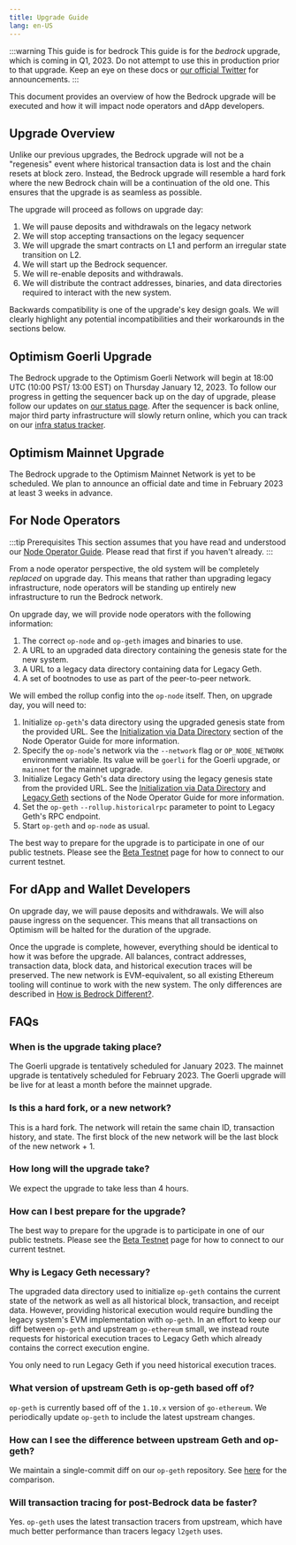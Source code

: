 ```yaml
---
title: Upgrade Guide
lang: en-US
---
```


:::warning This guide is for bedrock
This guide is for the *bedrock* upgrade, which is coming in Q1, 2023.
Do not attempt to use this in production prior to that upgrade. Keep an eye on these docs or [our official Twitter](https://twitter.com/OPLabsPBC) for announcements.
:::

This document provides an overview of how the Bedrock upgrade will be executed and how it will impact node operators and dApp developers.

## Upgrade Overview

Unlike our previous upgrades, the Bedrock upgrade will not be a "regenesis" event where historical transaction data is lost and the chain resets at block zero. Instead, the Bedrock upgrade will resemble a hard fork where the new Bedrock chain will be a continuation of the old one. This ensures that the upgrade is as seamless as possible.

The upgrade will proceed as follows on upgrade day:

1. We will pause deposits and withdrawals on the legacy network
2. We will stop accepting transactions on the legacy sequencer
3. We will upgrade the smart contracts on L1 and perform an irregular state transition on L2.
4. We will start up the Bedrock sequencer.
5. We will re-enable deposits and withdrawals.
6. We will distribute the contract addresses, binaries, and data directories required to interact with the new system.

Backwards compatibility is one of the upgrade's key design goals. We will clearly highlight any potential incompatibilities and their workarounds in the sections below.

## Optimism Goerli Upgrade
The Bedrock upgrade to the Optimism Goerli Network will begin at 18:00 UTC (10:00 PST/ 13:00 EST) on Thursday January 12, 2023. To follow our progress in getting the sequencer back up on the day of upgrade, please follow our updates on [our status page](https://status.optimism.io/). After the sequencer is back online, major third party infrastructure will slowly return online, which you can track on our [infra status tracker](https://oplabs.notion.site/External-Optimism-Goerli-Bedrock-Upgrade-Infra-Status-Tracker-86e67c08c09a4a85ae7987fca6fb1ddb).

## Optimism Mainnet Upgrade
The Bedrock upgrade to the Optimism Mainnet Network is yet to be scheduled. We plan to announce an official date and time in February 2023 at least 3 weeks in advance.

## For Node Operators

:::tip Prerequisites
This section assumes that you have read and understood our [Node Operator Guide](./node-operator-guide.md). Please read that first if you haven't already.
:::

From a node operator perspective, the old system will be completely _replaced_ on upgrade day. This means that rather than upgrading legacy infrastructure, node operators will be standing up entirely new infrastructure to run the Bedrock network.

On upgrade day, we will provide node operators with the following information:

1. The correct `op-node` and `op-geth` images and binaries to use.
2. A URL to an upgraded data directory containing the genesis state for the new system.
3. A URL to a legacy data directory containing data for Legacy Geth. 
4. A set of bootnodes to use as part of the peer-to-peer network.

We will embed the rollup config into the `op-node` itself. Then, on upgrade day, you will need to:

1. Initialize `op-geth`'s data directory using the upgraded genesis state from the provided URL. See the [Initialization via Data Directory](./node-operator-guide.md#initialization-via-data-directory) section of the Node Operator Guide for more information.
2. Specify the `op-node`'s network via the `--network` flag or `OP_NODE_NETWORK` environment variable. Its value will be `goerli` for the Goerli upgrade, or `mainnet` for the mainnet upgrade.
3. Initialize Legacy Geth's data directory using the legacy genesis state from the provided URL. See the [Initialization via Data Directory](./node-operator-guide.md#initialization-via-data-directory) and [Legacy Geth](./node-operator-guide.md#legacy-geth) sections of the Node Operator Guide for more information.
4. Set the `op-geth` `--rollup.historicalrpc` parameter to point to Legacy Geth's RPC endpoint.
5. Start `op-geth` and `op-node` as usual.

The best way to prepare for the upgrade is to participate in one of our public testnets. Please see the [Beta Testnet](./public-testnets.md#beta) page for how to connect to our current testnet.

## For dApp and Wallet Developers

On upgrade day, we will pause deposits and withdrawals. We will also pause ingress on the sequencer. This means that all transactions on Optimism will be halted for the duration of the upgrade.

Once the upgrade is complete, however, everything should be identical to how it was before the upgrade. All balances, contract addresses, transaction data, block data, and historical execution traces will be preserved. The new network is EVM-equivalent, so all existing Ethereum tooling will continue to work with the new system. The only differences are described in [How is Bedrock Different?](./how-is-bedrock-different.md).

## FAQs

### When is the upgrade taking place?

The Goerli upgrade is tentatively scheduled for January 2023. The mainnet upgrade is tentatively scheduled for February 2023. The Goerli upgrade will be live for at least a month before the mainnet upgrade.

### Is this a hard fork, or a new network?

This is a hard fork. The network will retain the same chain ID, transaction history, and state. The first block of the new network will be the last block of the new network + 1.

### How long will the upgrade take?

We expect the upgrade to take less than 4 hours.

### How can I best prepare for the upgrade?

The best way to prepare for the upgrade is to participate in one of our public testnets. Please see the [Beta Testnet](https://www.notion.so/External-Optimism-Bedrock-Beta-Testnet-454a37e469af4658b89a9d766334e331) page for how to connect to our current testnet.

### Why is Legacy Geth necessary?

The upgraded data directory used to initialize `op-geth` contains the current state of the network as well as all historical block, transaction, and receipt data. However, providing historical execution would require bundling the legacy system's EVM implementation with `op-geth`. In an effort to keep our diff between `op-geth` and upstream `go-ethereum` small, we instead route requests for historical execution traces to Legacy Geth which already contains the correct execution engine.

You only need to run Legacy Geth if you need historical execution traces.

### What version of upstream Geth is op-geth based off of?

`op-geth` is currently based off of the `1.10.x` version of `go-ethereum`. We periodically update `op-geth` to include the latest upstream changes.

### How can I see the difference between upstream Geth and op-geth?

We maintain a single-commit diff on our `op-geth` repository. See [here](https://github.com/ethereum-optimism/op-geth/compare/master...optimism) for the comparison.

### Will transaction tracing for post-Bedrock data be faster?

Yes. `op-geth` uses the latest transaction tracers from upstream, which have much better performance than tracers legacy `l2geth` uses.  